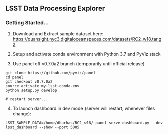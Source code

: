 
## LSST Data Processing Explorer

### Getting Started...

1. Download and Extract sample dataset here:
https://quansight.nyc3.digitaloceanspaces.com/datasets/RC2_w18.tar.gz

2. Setup and activate conda environment with Python 3.7 and PyViz stack

3. Use panel off v0.7.0a2 branch (temporarily until official release)
```
git clone https://github.com/pyviz/panel
cd panel
git checkout v0.7.0a2
source activate my-lsst-conda-env
python setup.py develop

# restart server...
```

4. To launch dashboard in dev mode (server will restart, whenever files change):

`LSST_SAMPLE_DATA=/home/dharhas/RC2_w18/ panel serve dashboard.py --dev lsst_dashboard --show --port 5005`
